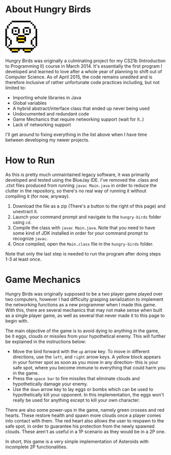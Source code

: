 # About Hungry Birds
<img src=https://github.com/diezcami/hungry-birds/blob/master/images/GameIcon.png width=100 height=100>

Hungry Birds was originally a culminating project for my CS21b (Introduction to Programming II) course in March 2014. It's essentially the first program I developed and learned to love after a whole year of planning to shift out of Computer Science. As of April 2015, the code remains unedited and is therefore inclusive of rather unfortunate code practices including, but not limited to:
* Importing whole libraries in Java
* Global variables
* A hybrid abstract/interface class that ended up never being used
* Undocumented and redundant code
* Game Mechanics that require networking support (wait for it..)
* Lack of networking support

I'll get around to fixing everything in the list above when I have time between developing my newer projects.

# How to Run
As this is pretty much unmaintained legacy software, it was primarily developed and tested using the BlueJay IDE. I've removed the .class and .ctxt files produced from running `javac Main.java` in order to reduce the clutter in the repository, so there's no real way of running it without compiling it (for now, anyway).

1. Download the file as a zip (There's a button to the right of this page) and unextract it.
2. Launch your command prompt and navigate to the `hungry-birds` folder using `cd`.
3. Compile the class with `javac Main.java`. Note that you need to have some kind of JDK installed in order for your command prompt to recognize `javac`.
4. Once compiled, open the `Main.class` file in the `hungry-birds` folder.

Note that only the last step is needed to run the program after doing steps 1-3 at least once.

# Game Mechanics
Hungry Birds was originally supposed to be a two player game played over two computers, however I had difficulty grasping serialization to implement the networking functions as a new programmer when I made this game. With this, there are several mechanics that may not make sense when built as a single player game, as well as several that never made it to this page to begin with.

The main objective of the game is to avoid dying to anything in the game, be it eggs, clouds or missiles from your hypothetical enemy. This will further be explained in the instructions below:
* Move the bird forward with the `up` arrow key. To move in different directions, use the `left`, and `right` arrow keys. A yellow block appears in your former spot as soon as you move in any direction- this is your safe spot, where you become immune to everything that could harm you in the game.
* Press the `space bar` to fire missiles that eliminate clouds and hypothetically damage your enemy.
* Use the `down` arrow key to lay eggs or bombs which can be used to hypothetically kill your opponent. In this implementation, the eggs won't really be used for anything except to kill your own character.

There are also some power-ups in the game, namely green crosses and red hearts. These restore health and spawn more clouds once a player comes into contact with them. The red heart also allows the user to respawn to the safe spot, in order to guarantee his protection from the newly spawned clouds. These aren't as useful in a 1P scenario as they would be in a 2P one.

In short, this game is a very simple implementation of Asteroids with incomplete 2P functionalities.
